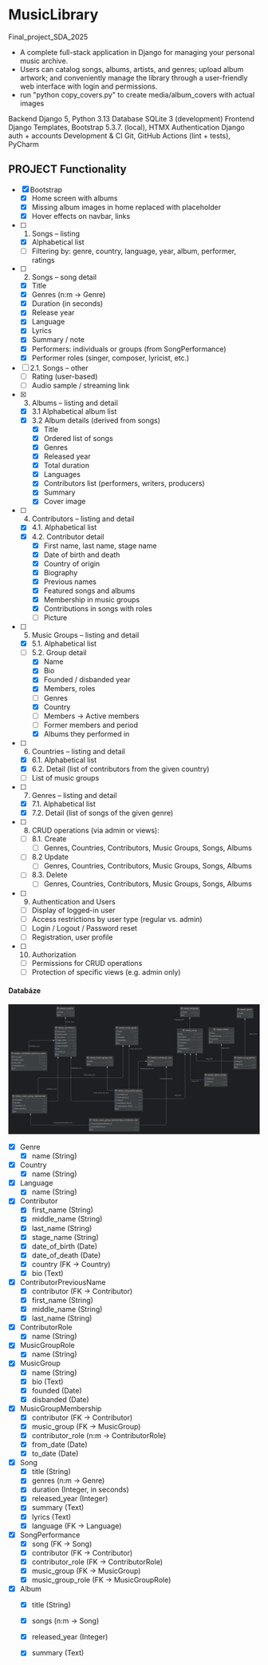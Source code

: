 # MusicLibrary 
Final_project_SDA_2025 

- A complete full-stack application in Django for managing your personal music archive. 
- Users can catalog songs, albums, artists, and genres; upload album artwork; 
  and conveniently manage the library through a user-friendly web interface with login 
  and permissions.
- run "python copy_covers.py" to create media/album_covers with actual images


Backend             Django 5, Python 3.13 
Database            SQLite 3 (development)
Frontend            Django Templates, Bootstrap 5.3.7. (local), HTMX
Authentication      Django auth + accounts 
Development & CI    Git, GitHub Actions (lint + tests), PyCharm

## PROJECT Functionality

- [X] Bootstrap
    - [X] Home screen with albums
    - [X] Missing album images in home replaced with placeholder
    - [X] Hover effects on navbar, links
- [ ] 1. Songs – listing
    - [x] Alphabetical list
    - [ ] Filtering by: genre, country, language, year, album, performer, ratings
- [ ] 2. Songs – song detail
    - [X] Title
    - [X] Genres (n:m -> Genre)
    - [X] Duration (in seconds)
    - [X] Release year
    - [X] Language
    - [X] Lyrics
    - [X] Summary / note
    - [X] Performers: individuals or groups (from SongPerformance)
    - [X] Performer roles (singer, composer, lyricist, etc.)
- [ ] 2.1. Songs – other
    - [ ] Rating (user-based)
    - [ ] Audio sample / streaming link
- [X] 3. Albums – listing and detail
    - [X] 3.1 Alphabetical album list
    - [X] 3.2 Album details (derived from songs)
        - [X] Title
        - [X] Ordered list of songs
        - [X] Genres
        - [X] Released year
        - [X] Total duration
        - [X] Languages
        - [X] Contributors list (performers, writers, producers)
        - [X] Summary
        - [X] Cover image
- [ ] 4. Contributors – listing and detail
    - [x] 4.1. Alphabetical list
    - [x] 4.2. Contributor detail
        - [x] First name, last name, stage name
        - [x] Date of birth and death
        - [x] Country of origin
        - [x] Biography
        - [x] Previous names
        - [x] Featured songs and albums
        - [X] Membership in music groups
        - [X] Contributions in songs with roles
        - [ ] Picture 
- [ ] 5. Music Groups – listing and detail
    - [X] 5.1. Alphabetical list
    - [ ] 5.2. Group detail
        - [X] Name
        - [X] Bio
        - [X] Founded / disbanded year
        - [X] Members, roles
        - [ ] Genres
        - [X] Country
        - [ ] Members -> Active members
        - [ ] Former members and period
        - [X] Albums they performed in
- [ ] 6. Countries – listing and detail
    - [x] 6.1. Alphabetical list
    - [x] 6.2. Detail (list of contributors from the given country)
    - [ ] List of music groups
- [ ] 7. Genres – listing and detail
    - [x] 7.1. Alphabetical list
    - [x] 7.2. Detail (list of songs of the given genre)
- [ ] 8. CRUD operations (via admin or views): 
    - [ ] 8.1. Create
        - [ ] Genres, Countries, Contributors, Music Groups, Songs, Albums  
    - [ ] 8.2 Update
        - [ ] Genres, Countries, Contributors, Music Groups, Songs, Albums 
    - [ ] 8.3. Delete
        - [ ] Genres, Countries, Contributors, Music Groups, Songs, Albums 
- [ ] 9. Authentication and Users
    - [ ] Display of logged-in user
    - [ ] Access restrictions by user type (regular vs. admin)
    - [ ] Login / Logout / Password reset
    - [ ] Registration, user profile
- [ ] 10. Authorization
    - [ ] Permissions for CRUD operations
    - [ ] Protection of specific views (e.g. admin only)

#### Databáze
![ER diagram](./files/ER_diagram_v2.png)
- [x] Genre  
  - [x] name (String)
- [x] Country  
  - [x] name (String)
- [x] Language  
  - [x] name (String)
- [x] Contributor  
  - [x] first_name (String)  
  - [x] middle_name (String)  
  - [x] last_name (String)  
  - [x] stage_name (String)  
  - [x] date_of_birth (Date)  
  - [x] date_of_death (Date)  
  - [x] country (FK -> Country)  
  - [x] bio (Text)
- [x] ContributorPreviousName  
  - [x] contributor (FK -> Contributor)  
  - [x] first_name (String)  
  - [x] middle_name (String)  
  - [x] last_name (String)
- [x] ContributorRole  
  - [x] name (String)
- [x] MusicGroupRole  
  - [x] name (String)
- [x] MusicGroup  
  - [x] name (String)  
  - [x] bio (Text)  
  - [x] founded (Date)  
  - [x] disbanded (Date)
- [x] MusicGroupMembership  
  - [x] contributor (FK -> Contributor)  
  - [x] music_group (FK -> MusicGroup)  
  - [x] contributor_role (n:m -> ContributorRole)  
  - [x] from_date (Date)  
  - [x] to_date (Date)
- [x] Song  
  - [x] title (String)  
  - [x] genres (n:m -> Genre)  
  - [x] duration (Integer, in seconds)  
  - [x] released_year (Integer)  
  - [x] summary (Text)  
  - [x] lyrics (Text)  
  - [x] language (FK -> Language)
- [x] SongPerformance  
  - [x] song (FK -> Song)  
  - [x] contributor (FK -> Contributor)  
  - [x] contributor_role (FK -> ContributorRole)  
  - [x] music_group (FK -> MusicGroup) 
  - [x] music_group_role (FK -> MusicGroupRole)
- [x] Album  
  - [x] title (String)  
  - [x] songs (n:m -> Song)  
  - [x] released_year (Integer)  
  - [x] summary (Text)  


